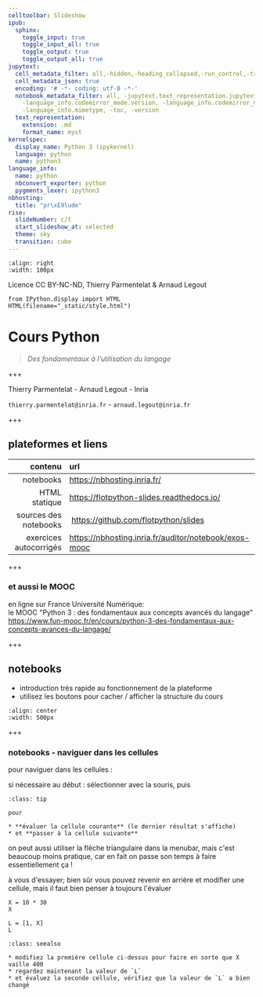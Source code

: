 ```yaml
---
celltoolbar: Slideshow
ipub:
  sphinx:
    toggle_input: true
    toggle_input_all: true
    toggle_output: true
    toggle_output_all: true
jupytext:
  cell_metadata_filter: all,-hidden,-heading_collapsed,-run_control,-trusted,-editable
  cell_metadata_json: true
  encoding: '# -*- coding: utf-8 -*-'
  notebook_metadata_filter: all, -jupytext.text_representation.jupytext_version, -jupytext.text_representation.format_version,-language_info.version,
    -language_info.codemirror_mode.version, -language_info.codemirror_mode,-language_info.file_extension,
    -language_info.mimetype, -toc, -version
  text_representation:
    extension: .md
    format_name: myst
kernelspec:
  display_name: Python 3 (ipykernel)
  language: python
  name: python3
language_info:
  name: python
  nbconvert_exporter: python
  pygments_lexer: ipython3
nbhosting:
  title: "pr\xE9lude"
rise:
  slideNumber: c/t
  start_slideshow_at: selected
  theme: sky
  transition: cube
---
```


```{image} media/inria-50-alpha.png
:align: right
:width: 100px
```
Licence CC BY-NC-ND, Thierry Parmentelat & Arnaud Legout

```{code-cell} ipython3
from IPython.display import HTML
HTML(filename="_static/style.html")
```

# Cours Python

> *Des fondamentaux à l'utilisation du langage*

+++

Thierry Parmentelat - Arnaud Legout - Inria  

`thierry.parmentelat@inria.fr` - `arnaud.legout@inria.fr`

+++

## plateformes et liens

| contenu | url |
|-:|:-|
| notebooks | <https://nbhosting.inria.fr/> |
| HTML statique | <https://flotpython-slides.readthedocs.io/> |
| sources des notebooks | <https://github.com/flotpython/slides> |
| exercices autocorrigés | <https://nbhosting.inria.fr/auditor/notebook/exos-mooc> |

+++

### et aussi le MOOC

en ligne sur France Université Numérique:  
le MOOC "Python 3 : des fondamentaux aux concepts avancés du langage"  
<https://www.fun-mooc.fr/en/cours/python-3-des-fondamentaux-aux-concepts-avances-du-langage/>

+++

## notebooks

* introduction très rapide au fonctionnement de la plateforme
* utilisez les boutons pour cacher / afficher la structure du cours

```{image} media/nbhosting-buttons.png
:align: center
:width: 500px
```

+++

### notebooks - naviguer dans les cellules

pour naviguer dans les cellules :

si nécessaire au début : sélectionner avec la souris, puis

````{admonition} utiliser ***Maj-Entrée* / *Shift-Enter***
:class: tip

pour

* **évaluer la cellule courante** (le dernier résultat s'affiche)
* et **passer à la cellule suivante**
````

on peut aussi utiliser la flêche triangulaire dans la menubar, mais c'est beaucoup moins pratique, car en fait on passe son temps à faire essentiellement ça !

à vous d'essayer; bien sûr vous pouvez revenir en arrière et modifier une cellule, mais il faut bien penser à toujours l'évaluer

```{code-cell} ipython3
X = 10 * 30
X
```

```{code-cell} ipython3
L = [1, X]
L
```

````{admonition} exercice
:class: seealso

* modifiez la première cellule ci-dessus pour faire en sorte que X vaille 400
* regardez maintenant la valeur de `L`
* et évaluez la seconde cellule, vérifiez que la valeur de `L` a bien changé
````
